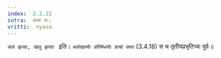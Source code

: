```yaml
---
index:  2.2.22
sutra:  क्त्वा च।
vritti:  nyasa
---
```


`अलं कृत्वा, खलु कृत्वा ` इति। `अलंखल्योः प्रतिषेधयोः प्राचां क्त्वा` (3.4.18) स च तृतीयप्रभृतिभ्यः पूर्वः॥
